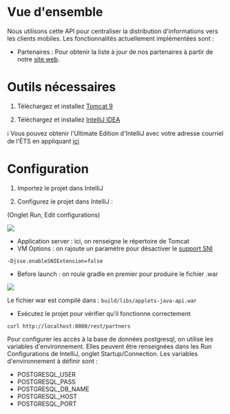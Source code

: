 Vue d'ensemble
========
Nous utilisons cette API pour centraliser la distribution d'informations vers les clients mobiles.
Les fonctionnalités actuellement implémentées sont :

* Partenaires : Pour obtenir la liste à jour de nos partenaires à partir de notre [site web](clubapplets.ca/partenaires).

Outils nécessaires
==========
1) Téléchargez et installez [Tomcat 9](https://tomcat.apache.org/ )

2) Téléchargez et installez [IntelliJ IDEA](https://www.jetbrains.com/idea/download/)

:information_source:  Vous pouvez obtenir l'Ultimate Edition d'IntelliJ avec votre adresse courriel de l'ÉTS en appliquant [ici](https://www.jetbrains.com/student/)

Configuration
==========

1) Importez le projet dans IntelliJ

2) Configurez le projet dans IntelliJ :

(Onglet Run, Edit configurations)

![](http://i.imgur.com/6VkXJ7Y.png)

* Application server : ici, on renseigne le répertoire de Tomcat
* VM Options : on rajoute un paramètre pour désactiver le [support SNI](http://stackoverflow.com/questions/7615645/ssl-handshake-alert-unrecognized-name-error-since-upgrade-to-java-1-7-0)

```
-Djsse.enableSNIExtension=false
```
* Before launch : on roule gradle en premier pour produire le fichier .war

![](http://i.imgur.com/1uREKZW.png?1)

Le fichier war est compilé dans : `build/libs/applets-java-api.war`

* Exécutez le projet pour vérifier qu'il fonctionne correctement
```
curl http://localhost:8080/rest/partners
```

Pour configurer les accès à la base de données postgresql, on utilise les variables d'environnement.
Elles peuvent être renseignées dans les Run Configurations de IntelliJ, onglet Startup/Connection.
Les variables d'environnement à définir sont : 
* POSTGRESQL_USER
* POSTGRESQL_PASS
* POSTGRESQL_DB_NAME
* POSTGRESQL_HOST
* POSTGRESQL_PORT

